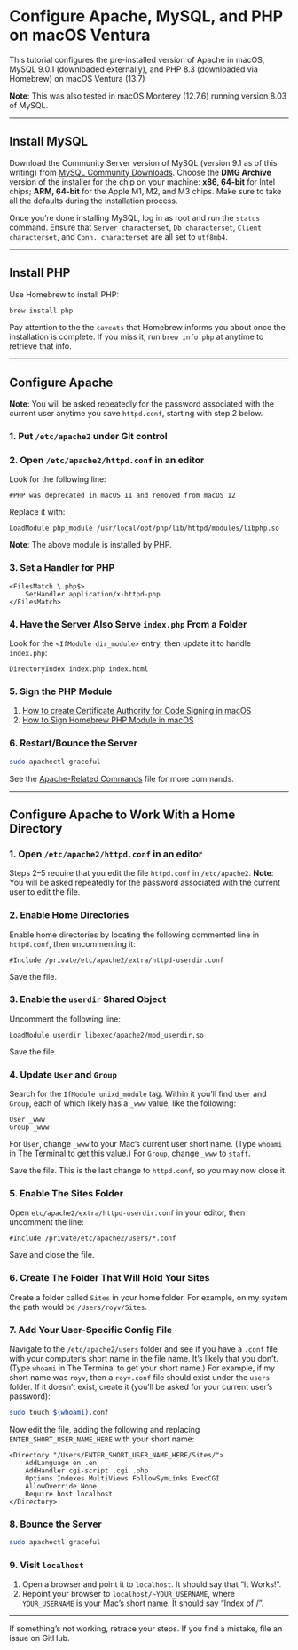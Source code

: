 # Configure Apache, MySQL, and PHP on macOS Ventura

This tutorial configures the pre-installed version of Apache in macOS, MySQL 9.0.1 (downloaded externally), and PHP 8.3 (downloaded via Homebrew) on macOS Ventura (13.7)

**Note**: This was also tested in macOS Monterey (12.7.6) running version 8.03 of MySQL.

---

## Install MySQL

Download the Community Server version of MySQL (version 9.1 as of this writing) from [MySQL Community Downloads](https://dev.mysql.com/downloads/mysql/). Choose the **DMG Archive** version of the installer for the chip on your machine: **x86, 64-bit** for Intel chips; **ARM, 64-bit** for the Apple M1, M2, and M3 chips. Make sure to take all the defaults during the installation process.

Once you’re done installing MySQL, log in as root and run the `status` command. Ensure that `Server characterset`, `Db characterset`, `Client characterset`, and `Conn. characterset` are all set to `utf8mb4`.

---

## Install PHP

Use Homebrew to install PHP:

```bash
brew install php
```

Pay attention to the the `caveats` that Homebrew informs you about once the installation is complete. If you miss it, run `brew info php` at anytime to retrieve that info.

---

## Configure Apache

**Note**: You will be asked repeatedly for the password associated with the current user anytime you save `httpd.conf`, starting with step 2 below.

### 1. Put `/etc/apache2` under Git control

### 2. Open `/etc/apache2/httpd.conf` in an editor

Look for the following line:

```apacheconf
#PHP was deprecated in macOS 11 and removed from macOS 12
```

Replace it with:

```apacheconf
LoadModule php_module /usr/local/opt/php/lib/httpd/modules/libphp.so
```

**Note**: The above module is installed by PHP.

### 3. Set a Handler for PHP

```apacheconf
<FilesMatch \.php$>
    SetHandler application/x-httpd-php
</FilesMatch>
```

### 4. Have the Server Also Serve `index.php` From a Folder

Look for the `<IfModule dir_module>` entry, then update it to handle `index.php`:

```apacheconf
DirectoryIndex index.php index.html
```

### 5. Sign the PHP Module

1. [How to create Certificate Authority for Code Signing in macOS](https://www.simplified.guide/macos/keychain-ca-code-signing-create)
2. [How to Sign Homebrew PHP Module in macOS](https://www.simplified.guide/macos/apache-php-homebrew-codesign)

### 6. Restart/Bounce the Server

```bash
sudo apachectl graceful
```

See the [Apache-Related Commands](some-apache-commands.md) file for more commands.

---

## Configure Apache to Work With a Home Directory

### 1. Open `/etc/apache2/httpd.conf` in an editor

Steps 2–5 require that you edit the file `httpd.conf` in `/etc/apache2`. **Note**: You will be asked repeatedly for the password associated with the current user to edit the file.

### 2. Enable Home Directories

Enable home directories by locating the following commented line in
`httpd.conf`, then uncommenting it:

```apacheconf
#Include /private/etc/apache2/extra/httpd-userdir.conf
```

Save the file.

### 3. Enable the `userdir` Shared Object

Uncomment the following line:

```apacheconf
LoadModule userdir libexec/apache2/mod_userdir.so
```

Save the file.

### 4. Update `User` and `Group`

Search for the `IfModule unixd_module` tag. Within it you’ll find `User` and `Group`, each of which likely has a `_www` value, like the following:

```apacheconf
User _www
Group _www
```

For `User`, change `_www` to your Mac’s current user short name. (Type `whoami` in The Terminal to get this value.) For `Group`, change `_www` to `staff`.

Save the file. This is the last change to `httpd.conf`, so you may now close it.

### 5. Enable The Sites Folder

Open `etc/apache2/extra/httpd-userdir.conf` in your editor, then uncomment the
line:

```apacheconf
#Include /private/etc/apache2/users/*.conf
```

Save and close the file.

### 6. Create The Folder That Will Hold Your Sites

Create a folder called `Sites` in your home folder. For example, on my system
the path would be `/Users/royv/Sites`.

### 7. Add Your User-Specific Config File

Navigate to the `/etc/apache2/users` folder and see if you have a `.conf` file with your computer’s short name in the file name. It’s likely that you don’t. (Type `whoami` in The Terminal to get your short name.) For example, if my short name was `royv`, then a `royv.conf` file should exist under the `users` folder. If it doesn’t exist, create it (you’ll be asked for your current user’s password):

```bash
sudo touch $(whoami).conf
```

Now edit the file, adding the following and replacing `ENTER_SHORT_USER_NAME_HERE` with your short name:

```apacheconf
<Directory "/Users/ENTER_SHORT_USER_NAME_HERE/Sites/"> 
    AddLanguage en .en
    AddHandler cgi-script .cgi .php
    Options Indexes MultiViews FollowSymLinks ExecCGI
    AllowOverride None
    Require host localhost
</Directory>
```

### 8. Bounce the Server

```bash
sudo apachectl graceful
```

### 9. Visit `localhost`

1. Open a browser and point it to `localhost`. It should say that “It Works!”.
2. Repoint your browser to `localhost/~YOUR_USERNAME`, where `YOUR_USERNAME` is your Mac’s short name. It should say “Index of /”.

---

If something’s not working, retrace your steps. If you find a mistake, file an issue on GitHub.
